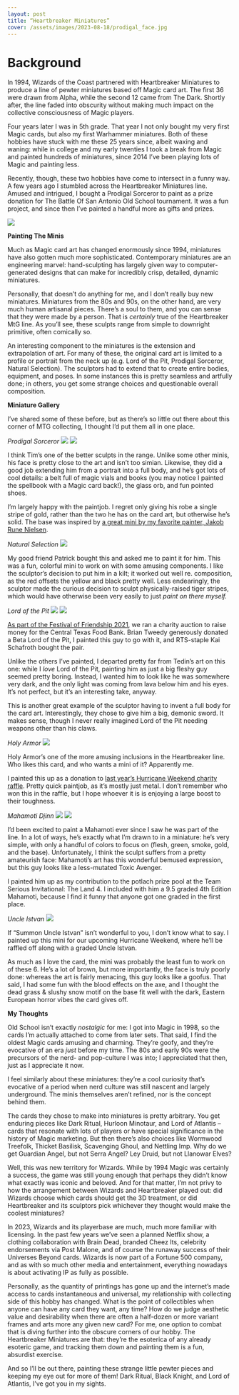 ```yaml
---
layout: post
title: “Heartbreaker Miniatures”
cover: /assets/images/2023-08-18/prodigal_face.jpg
---
```


# Background

In 1994, Wizards of the Coast partnered with Heartbreaker Miniatures to produce
a line of pewter miniatures based off Magic card art. The first 36 were drawn
from Alpha, while the second 12 came from The Dark. Shortly after, the line
faded into obscurity without making much impact on the collective consciousness
of Magic players.

Four years later I was in 5th grade. That year I not only bought my very first
Magic cards, but also my first Warhammer miniatures. Both of these hobbies have
stuck with me these 25 years since, albeit waxing and waning: while in college
and my early twenties I took a break from Magic and painted hundreds of
miniatures, since 2014 I’ve been playing lots of Magic and painting less.

Recently, though, these two hobbies have come to intersect in a funny way. A
few years ago I stumbled across the Heartbreaker Miniatures line. Amused and
intrigued, I bought a Prodigal Sorceror to paint as a prize donation for The
Battle Of San Antonio Old School tournament. It was a fun project, and since
then I’ve painted a handful more as gifts and prizes.

![](/assets/images/2023-08-18/prodigal_collection.jpg)

**Painting The Minis**

Much as Magic card art has changed enormously since 1994, miniatures have also
gotten much more sophisticated. Contemporary miniatures are an engineering
marvel: hand-sculpting has largely given way to computer-generated designs that
can make for incredibly crisp, detailed, dynamic miniatures.

Personally, that doesn’t do anything for me, and I don’t really buy new
miniatures. Miniatures from the 80s and 90s, on the other hand, are very much
human artisanal pieces. There’s a soul to them, and you can sense that they
were made by a person. That is *certainly* true of the Heartbreaker MtG line.
As you’ll see, these sculpts range from simple to downright primitive, often
comically so.

An interesting component to the miniatures is the extension and extrapolation
of art. For many of these, the original card art is limited to a profile or
portrait from the neck up (e.g. Lord of the Pit, Prodigal Sorceror, Natural
Selection). The sculptors had to extend that to create entire bodies,
equipment, and poses. In some instances this is pretty seamless and artfully
done; in others, you get some strange choices and questionable overall
composition.

**Miniature Gallery**

I’ve shared some of these before, but as there’s so little out there about
this corner of MTG collecting, I thought I’d put them all in one place.

*Prodigal Sorceror*
![](/assets/images/2023-08-18/prodigal_front.jpg)
![](/assets/images/2023-08-18/prodigal_back.jpg)

I think Tim’s one of the better sculpts in the range. Unlike some other
minis, his face is pretty close to the art and isn’t too simian. Likewise,
they did a good job extending him from a portrait into a full body, and he’s
got lots of cool details: a belt full of magic vials and books (you may notice
I painted the spellbook with a Magic card back!), the glass orb, and fun
pointed shoes.

I’m largely happy with the paintjob. I regret only giving his robe a single
stripe of gold, rather than the two he has on the card art, but otherwise
he’s solid. The base was inspired by
[a great mini by my favorite painter, Jakob Rune
Nielsen](/assets/images/2023-08-18/jrn.jpg).

*Natural Selection*
![](/assets/images/2023-08-18/natural_selection.jpg)

My good friend Patrick bought this and asked me to paint it for him. This was a
fun, colorful mini to work on with some amusing components. I like the
sculptor’s decision to put him in a kilt; it worked out well re. composition,
as the red offsets the yellow and black pretty well. Less endearingly, the
sculptor made the curious decision to sculpt physically-raised tiger stripes,
which would have otherwise been very easily to just *paint on there myself.*

*Lord of the Pit*
![](/assets/images/2023-08-18/lord_front.jpg)
![](/assets/images/2023-08-18/lord_back.jpg)

[As part of the Festival of Friendship
2021](https://stonesmtg.com/results/2021-01-20/), we ran a charity auction to
raise money for the Central Texas Food Bank. Brian Tweedy generously donated a
Beta Lord of the Pit, I painted this guy to go with it, and RTS-staple Kai
Schafroth bought the pair.

Unlike the others I’ve painted, I departed pretty far from Tedin’s art on
this one: while I *love* Lord of the Pit, painting him as just a big fleshy guy
seemed pretty boring. Instead, I wanted him to look like he was somewhere very
dark, and the only light was coming from lava below him and his eyes. It’s
not perfect, but it’s an interesting take, anyway.

This is another great example of the sculptor having to invent a full body for
the card art. Interestingly, they chose to give him a big, demonic sword. It
makes sense, though I never really imagined Lord of the Pit needing weapons
other than his claws.

*Holy Armor*
![](/assets/images/2023-08-18/holy_armor.jpg)

Holy Armor’s one of the more amusing inclusions in the Heartbreaker line. Who
likes this card, and who wants a mini of it? Apparently me.

I painted this up as a donation to [last year’s Hurricane Weekend charity
raffle]( https://stonesmtg.com/results/2022-09-17/). Pretty quick paintjob, as
it’s mostly just metal. I don’t remember who won this in the raffle, but I
hope whoever it is is enjoying a large boost to their toughness.

*Mahamoti Djinn*
![](/assets/images/2023-08-18/mahamoti_front.jpg)
![](/assets/images/2023-08-18/mahamoti_back.jpg)

I’d been excited to paint a Mahamoti ever since I saw he was part of the
line. In a lot of ways, he’s exactly what I’m drawn to in a miniature:
he’s very simple, with only a handful of colors to focus on (flesh, green,
smoke, gold, and the base). Unfortunately, I think the sculpt suffers from a
pretty amateurish face: Mahamoti’s art has this wonderful bemused expression,
but this guy looks like a less-mutated Toxic Avenger.

I painted him up as my contribution to the potlach prize pool at the Team
Serious Invitational: The Land 4. I included with him a 9.5 graded 4th Edition
Mahamoti, because I find it funny that anyone got one graded in the first place.

*Uncle Istvan*
![](/assets/images/2023-08-18/uncle.jpg)

If “Summon Uncle Istvan” isn’t wonderful to you, I don’t know what to
say. I painted up this mini for our upcoming Hurricane Weekend, where he’ll
be raffled off along with a graded Uncle Istvan.

As much as I love the card, the mini was probably the least fun to work on of
these 6. He’s a lot of brown, but more importantly, the face is truly poorly
done: whereas the art is fairly menacing, this guy looks like a goofus. That
said, I had some fun with the blood effects on the axe, and I thought the dead
grass & slushy snow motif on the base fit well with the dark, Eastern European
horror vibes the card gives off.

**My Thoughts**

Old School isn’t exactly *nostalgic* for me: I got into Magic in 1998, so the
cards I’m actually attached to come from later sets. That said, I find the
oldest Magic cards amusing and charming. They’re goofy, and they’re
evocative of an era *just* before my time. The 80s and early 90s were the
precursors of the nerd- and pop-culture I was into; I appreciated that then,
just as I appreciate it now.

I feel similarly about these miniatures: they’re a cool curiosity that’s
evocative of a period when nerd culture was still nascent and largely
underground. The minis themselves aren’t refined, nor is the concept behind
them.

The cards they chose to make into miniatures is pretty arbitrary. You get
enduring pieces like Dark Ritual, Hurloon Minotaur, and Lord of Atlantis –
cards that resonate with lots of players or have special significance in the
history of Magic marketing. But then there’s also choices like Wormwood
Treefolk, Thicket Basilisk, Scavenging Ghoul, and Nettling Imp. Why do we get
Guardian Angel, but not Serra Angel? Ley Druid, but not Llanowar Elves?

Well, this was new territory for Wizards. While by 1994 Magic was certainly a
success, the game was still young enough that perhaps they didn’t know what
exactly was iconic and beloved. And for that matter, I’m not privy to how the
arrangement between Wizards and Heartbreaker played out: did Wizards choose
which cards should get the 3D treatment, or did Heartbreaker and its sculptors
pick whichever they thought would make the coolest miniatures?

In 2023, Wizards and its playerbase are much, much more familiar with
licensing. In the past few years we’ve seen a planned Netflix show, a
clothing collaboration with Brain Dead, branded Cheez Its, celebrity
endorsements via Post Malone, and of course the runaway success of their
Universes Beyond cards. Wizards is now part of a Fortune 500 company, and as
with so much other media and entertainment, everything nowadays is about
activating IP as fully as possible.

Personally, as the quantity of printings has gone up and the internet’s made
access to cards instantaneous and universal, my relationship with collecting
side of this hobby has changed. What is the point of collectibles when anyone
can have any card they want, any time? How do we judge aesthetic value and
desirability when there are often a half-dozen or more variant frames and arts
more any given new card? For me, one option to combat that is diving further
into the obscure corners of our hobby. The Heartbreaker Miniatures are that:
they’re the esoterica of any already esoteric game, and tracking them down
and painting them is a fun, absurdist exercise.

And so I’ll be out there, painting these strange little pewter pieces and
keeping my eye out for more of them! Dark Ritual, Black Knight, and Lord of
Atlantis, I’ve got you in my sights.

